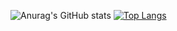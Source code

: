 ![Anurag's GitHub stats](https://github-readme-stats.vercel.app/api?username=YusukeTakahashi2001&show_icons=true&theme=radical)
[![Top Langs](https://github-readme-stats.vercel.app/api/top-langs/?username=YusukeTakahashi2001&layout=compact)](https://github.com/anuraghazra/github-readme-stats)

